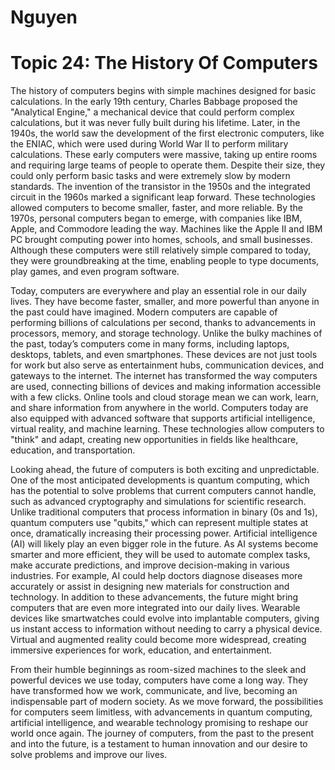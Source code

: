 # Nguyen
# Topic 24: The History Of Computers

The history of computers begins with simple machines designed for basic calculations. In the early 19th century, Charles Babbage proposed the "Analytical Engine," a mechanical device that could perform complex calculations, but it was never fully built during his lifetime. Later, in the 1940s, the world saw the development of the first electronic computers, like the ENIAC, which were used during World War II to perform military calculations. These early computers were massive, taking up entire rooms and requiring large teams of people to operate them. Despite their size, they could only perform basic tasks and were extremely slow by modern standards.
The invention of the transistor in the 1950s and the integrated circuit in the 1960s marked a significant leap forward. These technologies allowed computers to become smaller, faster, and more reliable. By the 1970s, personal computers began to emerge, with companies like IBM, Apple, and Commodore leading the way. Machines like the Apple II and IBM PC brought computing power into homes, schools, and small businesses. Although these computers were still relatively simple compared to today, they were groundbreaking at the time, enabling people to type documents, play games, and even program software.

Today, computers are everywhere and play an essential role in our daily lives. They have become faster, smaller, and more powerful than anyone in the past could have imagined. Modern computers are capable of performing billions of calculations per second, thanks to advancements in processors, memory, and storage technology. Unlike the bulky machines of the past, today’s computers come in many forms, including laptops, desktops, tablets, and even smartphones. These devices are not just tools for work but also serve as entertainment hubs, communication devices, and gateways to the internet.
The internet has transformed the way computers are used, connecting billions of devices and making information accessible with a few clicks. Online tools and cloud storage mean we can work, learn, and share information from anywhere in the world. Computers today are also equipped with advanced software that supports artificial intelligence, virtual reality, and machine learning. These technologies allow computers to "think" and adapt, creating new opportunities in fields like healthcare, education, and transportation.

Looking ahead, the future of computers is both exciting and unpredictable. One of the most anticipated developments is quantum computing, which has the potential to solve problems that current computers cannot handle, such as advanced cryptography and simulations for scientific research. Unlike traditional computers that process information in binary (0s and 1s), quantum computers use "qubits," which can represent multiple states at once, dramatically increasing their processing power.
Artificial intelligence (AI) will likely play an even bigger role in the future. As AI systems become smarter and more efficient, they will be used to automate complex tasks, make accurate predictions, and improve decision-making in various industries. For example, AI could help doctors diagnose diseases more accurately or assist in designing new materials for construction and technology.
In addition to these advancements, the future might bring computers that are even more integrated into our daily lives. Wearable devices like smartwatches could evolve into implantable computers, giving us instant access to information without needing to carry a physical device. Virtual and augmented reality could become more widespread, creating immersive experiences for work, education, and entertainment.

From their humble beginnings as room-sized machines to the sleek and powerful devices we use today, computers have come a long way. They have transformed how we work, communicate, and live, becoming an indispensable part of modern society. As we move forward, the possibilities for computers seem limitless, with advancements in quantum computing, artificial intelligence, and wearable technology promising to reshape our world once again. The journey of computers, from the past to the present and into the future, is a testament to human innovation and our desire to solve problems and improve our lives.